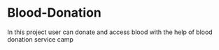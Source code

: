 # Blood-Donation
In this project user can donate and access blood with the help of blood donation service camp
